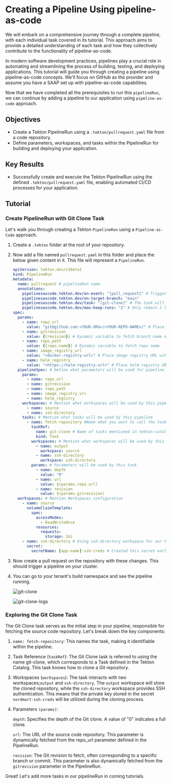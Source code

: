 # Creating a Pipeline Using pipeline-as-code

We will embark on a comprehensive journey through a complete pipeline, with each individual task covered in its tutorial. This approach aims to provide a detailed understanding of each task and how they collectively contribute to the functionality of pipeline-as-code.

In modern software development practices, pipelines play a crucial role in automating and streamlining the process of building, testing, and deploying applications. This tutorial will guide you through creating a pipeline using pipeline-as-code concepts. We'll focus on GitHub as the provider and assume you have a SAAP set up with pipeline-as-code capabilities.

Now that we have completed all the prerequisites to run this `pipelineRun`, we can continue by adding a pipeline to our application using `pipeline-as-code` approach.

## Objectives

- Create a Tekton PipelineRun using a `.tekton/pullrequest.yaml` file from a code repository.
- Define parameters, workspaces, and tasks within the PipelineRun for building and deploying your application.

## Key Results

- Successfully create and execute the Tekton PipelineRun using the defined `.tekton/pullrequest.yaml` file, enabling automated CI/CD processes for your application.

## Tutorial

### Create PipelineRun with Git Clone Task

Let's walk you through creating a Tekton `PipelineRun` using a `Pipeline-as-Code` approach.

1. Create a `.tekton` folder at the root of your repository.
1. Now add a file named `pullrequest.yaml` in this folder and place the below given content in it. This file will represent a `PipelineRun`.

    ```yaml
    apiVersion: tekton.dev/v1beta1
    kind: PipelineRun
    metadata:
      name: pullrequest # pipelineRun name
      annotations:
        pipelinesascode.tekton.dev/on-event: "[pull_request]" # Trigger the pipelineRun on pullrequest events on branch main
        pipelinesascode.tekton.dev/on-target-branch: "main"
        pipelinesascode.tekton.dev/task: "[git-clone]" # The task will be fetched from Tekton Hub. We can also provide direct links to yaml files
        pipelinesascode.tekton.dev/max-keep-runs: "2" # Only remain 2 latest pipelineRuns on SAAP
    spec:
      params:
        - name: repo_url
          value: "git@github.com:<YOUR-ORG>/<YOUR-REPO-NAME>/" # Place your repo SSH URL
        - name: gitrevision
          value: {{revision}} # Dynamic variable to fetch branch name of the push event on your repo
        - name: repo_path
          value: {{repo_name}} # Dynamic varaible to fetch repo name
        - name: image_registry_url
          value: "<docker-registry-url>" # Place image registry URL without https://
        - name: helm_registry
          value: "<https://helm-registry-url>" # Place helm registry URL with https://
      pipelineSpec: # Define what parameters will be used for pipeline
        params:
          - name: repo_url
          - name: gitrevision
          - name: repo_path
          - name: image_registry_url
          - name: helm_registry
        workspaces: # Mention what workspaces will be used by this pipeline to store data and used by data transferring between tasks
          - name: source
          - name: ssh-directory
        tasks: # Mention what tasks will be used by this pipeline
          - name: fetch-repository #Name what you want to call the task
            taskRef:
              name: git-clone # Name of tasks mentioned in tekton-catalog
              kind: Task
            workspaces: # Mention what workspaces will be used by this task
              - name: output
                workspace: source
              - name: ssh-directory
                workspace: ssh-directory
            params: # Parameters will be used by this task
              - name: depth
                value: "0"
              - name: url
                value: $(params.repo_url)
              - name: revision
                value: $(params.gitrevision)
      workspaces: # Mention Workspaces configuration
        - name: source
          volumeClaimTemplate:
            spec:
              accessModes:
                - ReadWriteOnce
              resources:
                requests:
                  storage: 1Gi
        - name: ssh-directory # Using ssh-directory workspace for our task to have better security
          secret:
            secretName: [app-name]-ssh-creds # Created this secret earlier
    ```

1. Now create a pull request on the repository with these changes. This should trigger a pipeline on your cluster.

1. You can go to your tenant's build namespace and see the pipeline running.

   ![git-clone](images/git-clone.png)

   ![git-clone-logs](images/git-clone-logs.png)

### Exploring the Git Clone Task

The Git Clone task serves as the initial step in your pipeline, responsible for fetching the source code repository. Let's break down the key components:

1. `name: fetch-repository`: This names the task, making it identifiable within the pipeline.

1. Task Reference (`taskRef`): The Git Clone task is referred to using the name git-clone, which corresponds to a Task defined in the Tekton Catalog. This task knows how to clone a Git repository.

1. Workspaces (`workspaces`): The task interacts with two workspaces;`output` and `ssh-directory`. The `output` workspace will store the cloned repository, while the `ssh-directory` workspace provides SSH authentication. This means that the private key stored in the secret `nordmart-ssh-creds` will be utilized during the cloning process.

1. Parameters `(params)`:

   `depth`: Specifies the depth of the Git clone. A value of "0" indicates a full clone.

   `url`: The URL of the source code repository. This parameter is dynamically fetched from the repo_url parameter defined in the PipelineRun.

   `revision`: The Git revision to fetch, often corresponding to a specific branch or commit. This parameter is also dynamically fetched from the `gitrevision` parameter in the PipelineRun.

Great! Let's add more tasks in our pipelineRun in coming tutorials.
